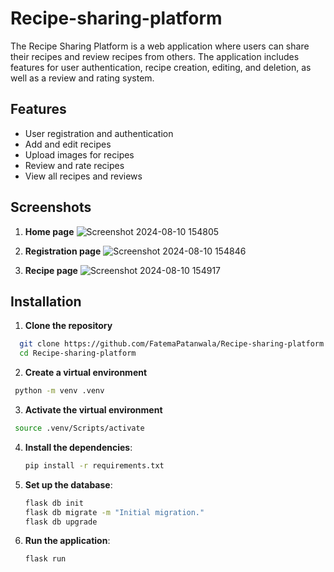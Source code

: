 # Recipe-sharing-platform

The Recipe Sharing Platform is a web application where users can share their recipes and review recipes from others. The application includes features for user authentication, recipe creation, editing, and deletion, as well as a review and rating system.

## **Features**

- User registration and authentication
- Add and edit recipes
- Upload images for recipes
- Review and rate recipes
- View all recipes and reviews


## **Screenshots**
1. **Home page**
![Screenshot 2024-08-10 154805](https://github.com/user-attachments/assets/d19e605a-b55b-4f86-b5fe-0833131ba120)

2. **Registration page**
![Screenshot 2024-08-10 154846](https://github.com/user-attachments/assets/b28374c0-981d-4400-bb06-55c1a6cfc420)

3. **Recipe page**
![Screenshot 2024-08-10 154917](https://github.com/user-attachments/assets/3b98bcdb-e3a9-4254-8cb6-9f1d4090d622)


## **Installation**

1. **Clone the repository**

```bash
  git clone https://github.com/FatemaPatanwala/Recipe-sharing-platform.git
  cd Recipe-sharing-platform
```
2. **Create a virtual environment**

```bash
 python -m venv .venv
```
3. **Activate the virtual environment**
```bash
 source .venv/Scripts/activate
```
4. **Install the dependencies**:
    ```bash
    pip install -r requirements.txt
    ```
5. **Set up the database**:
    ```bash
    flask db init
    flask db migrate -m "Initial migration."
    flask db upgrade
    ```
6. **Run the application**:
    ```bash
    flask run
    ```
